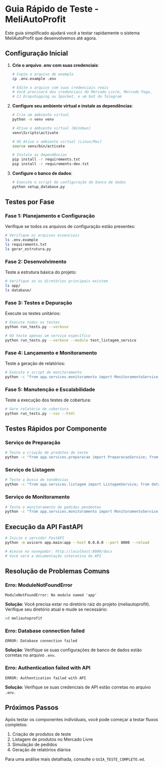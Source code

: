 # Guia Rápido de Teste - MeliAutoProfit

Este guia simplificado ajudará você a testar rapidamente o sistema MeliAutoProfit que desenvolvemos até agora.

## Configuração Inicial

1. **Crie o arquivo .env com suas credenciais**:
   
   ```bash
   # Copie o arquivo de exemplo
   cp .env.example .env
   
   # Edite o arquivo com suas credenciais reais
   # Você precisará das credenciais do Mercado Livre, Mercado Pago, 
   # CJ Dropshipping ou Spocket, e um bot do Telegram
   ```

2. **Configure seu ambiente virtual e instale as dependências**:
   
   ```bash
   # Crie um ambiente virtual
   python -m venv venv
   
   # Ative o ambiente virtual (Windows)
   venv\Scripts\activate
   
   # OU Ative o ambiente virtual (Linux/Mac)
   source venv/bin/activate
   
   # Instale as dependências
   pip install -r requirements.txt
   pip install -r requirements-dev.txt
   ```

3. **Configure o banco de dados**:
   
   ```bash
   # Execute o script de configuração do banco de dados
   python setup_database.py
   ```

## Testes por Fase

### Fase 1: Planejamento e Configuração

Verifique se todos os arquivos de configuração estão presentes:

```bash
# Verifique os arquivos essenciais
ls .env.example
ls requirements.txt
ls gerar_estrutura.py
```

### Fase 2: Desenvolvimento

Teste a estrutura básica do projeto:

```bash
# Verifique se os diretórios principais existem
ls app/
ls database/
```

### Fase 3: Testes e Depuração

Execute os testes unitários:

```bash
# Execute todos os testes
python run_tests.py --verbose

# OU teste apenas um serviço específico
python run_tests.py --verbose --module test_listagem_service
```

### Fase 4: Lançamento e Monitoramento

Teste a geração de relatórios:

```bash
# Execute o script de monitoramento
python -c "from app.services.monitoramento import MonitoramentoService; from database import get_db; MonitoramentoService(next(get_db())).gerar_relatorio_diario()"
```

### Fase 5: Manutenção e Escalabilidade

Teste a execução dos testes de cobertura:

```bash
# Gere relatório de cobertura
python run_tests.py --cov --html
```

## Testes Rápidos por Componente

### Serviço de Preparação

```bash
# Teste a criação de produtos de teste
python -c "from app.services.preparacao import PreparacaoService; from database import get_db; PreparacaoService(next(get_db())).criar_produtos_teste(10)"
```

### Serviço de Listagem

```bash
# Teste a busca de tendências
python -c "from app.services.listagem import ListagemService; from database import get_db; print(ListagemService(next(get_db())).buscar_tendencias(5))"
```

### Serviço de Monitoramento

```bash
# Teste o monitoramento de pedidos pendentes
python -c "from app.services.monitoramento import MonitoramentoService; from database import get_db; print(MonitoramentoService(next(get_db())).monitorar_pedidos_pendentes())"
```

## Execução da API FastAPI

```bash
# Inicie o servidor FastAPI
python -m uvicorn app.main:app --host 0.0.0.0 --port 8000 --reload

# Acesse no navegador: http://localhost:8000/docs
# Você verá a documentação interativa da API
```

## Resolução de Problemas Comuns

### Erro: ModuleNotFoundError

```
ModuleNotFoundError: No module named 'app'
```

**Solução**: Você precisa estar no diretório raiz do projeto (meliautoprofit). Verifique seu diretório atual e mude se necessário:

```bash
cd meliautoprofit
```

### Erro: Database connection failed

```
ERROR: Database connection failed
```

**Solução**: Verifique se suas configurações de banco de dados estão corretas no arquivo `.env`.

### Erro: Authentication failed with API

```
ERROR: Authentication failed with API
```

**Solução**: Verifique se suas credenciais de API estão corretas no arquivo `.env`.

## Próximos Passos

Após testar os componentes individuais, você pode começar a testar fluxos completos:

1. Criação de produtos de teste
2. Listagem de produtos no Mercado Livre
3. Simulação de pedidos
4. Geração de relatórios diários

Para uma análise mais detalhada, consulte o `GUIA_TESTE_COMPLETO.md`. 